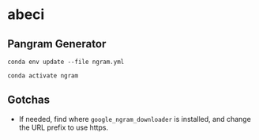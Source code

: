 # abeci 

## Pangram Generator

```
conda env update --file ngram.yml
```

```
conda activate ngram
```

## Gotchas

- If needed, find where `google_ngram_downloader` is installed, and change the URL prefix to use https.
